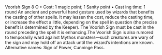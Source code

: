 Voorish Sign 8 O
• Cost:  1 magic point; 1 Sanity point
•
 Cast
ing time: 1 round
An ancient and powerful hand gesture used by wizards 
that benefits the casting of other spells. It may lessen the 
cost, reduce the casting time, or increase the effect a little, 
depending on the spell in question (the precise benefit is 
determined by the Keeper). The Voorish Sign must be cast 
in the round preceding the spell it is enhancing.The Voorish Sign is also rumored to temporarily ward 
against Mythos monsters—such creatures are wary of 
the sign and may hold off an attack until the wizard’s 
intentions are known.
Alternative names: Sign of Power, Cunninge Pass.

